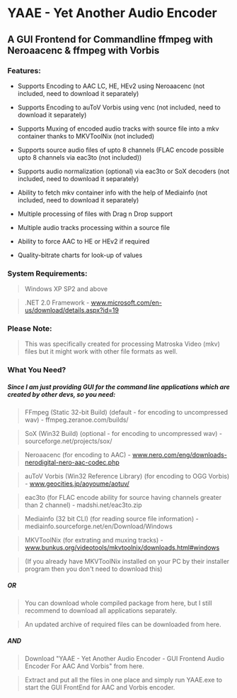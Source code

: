 # YAAE - Yet Another Audio Encoder

## A GUI Frontend for Commandline ffmpeg with Neroaacenc & ffmpeg with Vorbis

### Features:

* Supports Encoding to AAC LC, HE, HEv2 using Neroaacenc (not included, need to download it separately)

* Supports Encoding to auToV Vorbis using venc (not included, need to download it separately)

* Supports Muxing of encoded audio tracks with source file into a mkv container thanks to MKVToolNix (not included)

* Supports source audio files of upto 8 channels (FLAC encode possible upto 8 channels via eac3to (not included))

* Supports audio normalization (optional) via eac3to or SoX decoders (not included, need to download it separately)

* Ability to fetch mkv container info with the help of Mediainfo (not included, need to download it separately)

* Multiple processing of files with Drag n Drop support

* Multiple audio tracks processing within a source file

* Ability to force AAC to HE or HEv2 if required

* Quality-bitrate charts for look-up of values

### System Requirements:

> Windows XP SP2 and above

> .NET 2.0 Framework - www.microsoft.com/en-us/download/details.aspx?id=19

### Please Note:

> This was specifically created for processing Matroska Video (mkv) files but it might work with other file formats as well.

### What You Need?

##### Since I am just providing GUI for the command line applications which are created by other devs, so you need:

> FFmpeg (Static 32-bit Build) (default - for encoding to uncompressed wav) - ffmpeg.zeranoe.com/builds/

> SoX (Win32 Build) (optional - for encoding to uncompressed wav) - sourceforge.net/projects/sox/

> Neroaacenc (for encoding to AAC) - www.nero.com/eng/downloads-nerodigital-nero-aac-codec.php

> auToV Vorbis (Win32 Reference Library) (for encoding to OGG Vorbis) - www.geocities.jp/aoyoume/aotuv/

> eac3to (for FLAC encode ability for source having channels greater than 2 channel) - madshi.net/eac3to.zip

> Mediainfo (32 bit CLI) (for reading source file information) - mediainfo.sourceforge.net/en/Download/Windows

> MKVToolNix (for extrating and muxing tracks) - www.bunkus.org/videotools/mkvtoolnix/downloads.html#windows

> (If you already have MKVToolNix installed on your PC by their installer program then you don't need to download this)

##### OR

> You can download whole compiled package from here, but I still recommend to download all applications separately.

> An updated archive of required files can be downloaded from here.

##### AND

> Download "YAAE - Yet Another Audio Encoder - GUI Frontend Audio Encoder For AAC And Vorbis" from here.

> Extract and put all the files in one place and simply run YAAE.exe to start the GUI FrontEnd for AAC and Vorbis encoder. 
